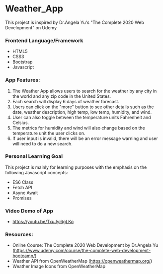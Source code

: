 # Weather_App

This project is inspired by Dr.Angela Yu's "The Complete 2020 Web Development" on Udemy

### Frontend Language/Framework
* HTML5
* CSS3
* Bootstrap 
* Javascript

### App Features:
1. The Weather App allows users to search for the weather by any city in the world and any zip code in the United States. 
2. Each search will display 6 days of weather forecast. 
3. Users can click on the "more" button to see other details such as the date, weather description, high temp, low temp, humidity, and wind. 
4. User can also toggle between the temperature units Fahrenheit and Celsius. 
5. The metrics for humidity and wind will also change based on the temperature unit the user clicks on.
6. If user input is invalid, there will be an error message warning and user will need to do a new search.

### Personal Learning Goal
This project is mainly for learning purposes with the emphasis on the following Javascript concepts:
* ES6 Class
* Fetch API
* Async Await
* Promises

### Video Demo of App
* https://youtu.be/TxuJyi6gLKo

### Resources: 
* Online Course: The Complete 2020 Web Development by Dr.Angela Yu (https://www.udemy.com/course/the-complete-web-development-bootcamp/)
* Weather API from OpenWeatherMap (https://openweathermap.org/)
* Weather Image Icons from OpenWeatherMap


